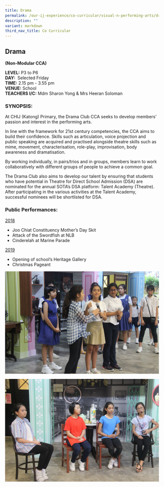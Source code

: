 ```yaml
---
title: Drama
permalink: /our-ij-experience/co-curricular/visual-n-performing-arts/drama/
description: ""
variant: markdown
third_nav_title: Co Curricular
---
```

## Drama

**(Non-Modular CCA)**

**LEVEL:**&nbsp;P3 to P6<br>
**DAY:**&nbsp; Selected Friday<br>
**TIME:**&nbsp;2.15 pm - 3.55 pm<br>
**VENUE:**&nbsp;School<br>
**TEACHERS I/C:**&nbsp;Mdm Sharon Yong &amp; Mrs Heeran Soloman

### SYNOPSIS:


At CHIJ (Katong) Primary, the Drama Club CCA seeks to develop members’ passion and interest in the performing arts.

In line with the framework for 21st century competencies, the CCA aims to build
their confidence. Skills such as articulation, voice projection and public speaking are acquired and practised alongside theatre skills such as mime, movement,
characterisation, role-play, improvisation, body awareness and dramatisation.

By working individually, in pairs/trios and in groups, members learn to work
collaboratively with different groups of people to achieve a common goal.

The Drama Club also aims to develop our talent by ensuring that students who have potential in Theatre for Direct School Admission (DSA) are nominated for the
annual SOTA’s DSA platform: Talent Academy (Theatre). After participating in the
various activities at the Talent Academy, successful nominees will be shortlisted for
DSA.

### Public Performances:


<u>2018</u>

*   Joo Chiat Constituency Mother’s Day Skit
*   Attack of the Swordfish at NLB
*   Cinderelah at Marine Parade

  

<u>2019</u>

*   Opening of school’s Heritage Gallery
*   Christmas Pageant


![](/images/Co%20Curricular/Drama_1.jpg)

![](/images/Co%20Curricular/Drama_2.jpg)